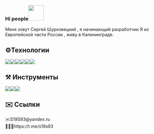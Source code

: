 ### Hi people<img src="https://kerasfera.ru/upload/medialibrary/0d1/0d1d458362de9e439918bc1743adf815.gif" width="50px" style="max-width:50%;">
<p>Меня зовут Сергей Шурховецкий , я начинающий разработчик 
    Я из Европейской части  России , живу в Калининграде.
</p>
<h2>⚙️Технологии</h2>
<div class="link__tex" style="display: flex;" >
    <img src="https://kerasfera.ru/upload/medialibrary/72c/72c3577c674131f5f4a18ae345ed206c.png">
    <img src="https://kerasfera.ru/upload/medialibrary/f83/f83bd970511ed89e33c81c9a92825e22.png">
    <img src="https://kerasfera.ru/upload/medialibrary/dbf/dbffd14c7f8d65c5cd7e27852a405712.png">
    <img src="https://kerasfera.ru/upload/medialibrary/6ea/6ea23719fafb4c6229baa8c6b718834a.png">
    <img src="https://kerasfera.ru/upload/medialibrary/4ca/4cae28556e26a1159878e4136114adb5.png">
<!--     <img src="https://kerasfera.ru/upload/medialibrary/3cd/3cda57ba7665bf350d440df615d6e7d5.png"> -->
    <img src="https://kerasfera.ru/upload/medialibrary/d0d/d0dcaec4b0160d101a50fbc050e6b22a.png">
</div>
<h2>⚒ Инструменты</h2>
<div style="display: flex;" >
    <img src="https://kerasfera.ru/upload/medialibrary/449/44936b339158146fb89672aab8fccadb.png">
    <img src="https://kerasfera.ru/upload/medialibrary/a2c/a2c4d6565921ab9d39b1d8a589a5b290.png">
    <img src="https://kerasfera.ru/upload/medialibrary/ab6/ab615d07af2a19cf7b7a8c5c1853e14f.png">
<!--     <img src="https://kerasfera.ru/upload/medialibrary/260/2607e99396e08f2007ab0deecd0556b2.png"> -->
</div>
<h2>✉️ Ссылки </h2>
<div style="display: flex; flex-direction: column;">
<div>✉️S19S93@yandex.ru</div>
<div>🙋🏼‍♂️https://t.me/s19s93</div>
<div>





